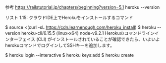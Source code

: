 
参考
https://railstutorial.jp/chapters/beginning?version=5.1
heroku --version

リスト 1.15: クラウドIDE上でHerokuをインストールするコマンド

$ source <(curl -sL https://cdn.learnenough.com/heroku_install)
$ heroku --version
heroku-cli/6.15.5 (linux-x64) node-v9.2.1
Herokuのコマンドラインインターフェイス (CLI) がインストールされていることが確認できたら、いよいよherokuコマンドでログインしてSSHキーを追加します。

$ heroku login --interactive
$ heroku keys:add
$ heroku create


